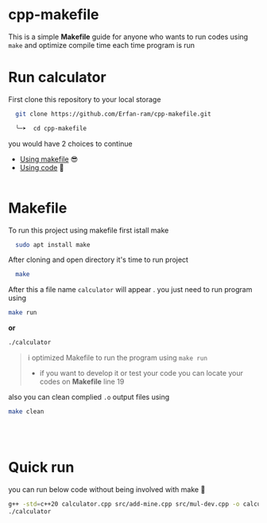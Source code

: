 # cpp-makefile
This is a simple **Makefile** guide for anyone who wants to run codes using `make` and optimize compile time each time program is run

# Run calculator

First clone this repository to your local storage

```bash
  git clone https://github.com/Erfan-ram/cpp-makefile.git

  ╰─➤  cd cpp-makefile

```
you would have 2 choices to continue
- [Using makefile](#makefile) :sunglasses:
- [Using code](#quick-run) :monocle_face:
<br><br/>
# Makefile <a id="makefile"></a>
To run this project using makefile first istall make

```bash
  sudo apt install make
```
After cloning and open directory it's time to run project

```bash
  make
```

After this a file name `calculator` will appear . you just need to run program using 
```bash
make run
```
**or**
```bash
./calculator
```
> i optimized Makefile to run the program using `make run` 
> - if you want to develop it or test your code you can locate your codes on **Makefile** line 19

also you can clean complied `.o` output files using 
```bash
make clean
```
<br><br/>
# Quick run <a id="quick-run"></a>
you can run below code without being involved with make :smiling_face_with_tear:
```bash
g++ -std=c++20 calculator.cpp src/add-mine.cpp src/mul-dev.cpp -o calculator
./calculator
```